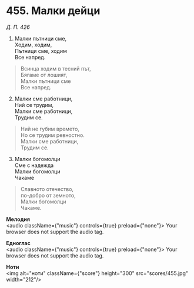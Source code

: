 # 455. Малки дейци

_Д. П. 426_

1. Малки пътници сме,  
Ходим, ходим,  
Пътници сме, ходим  
Все напред.  

> Всинца ходим в тесний път,  
> Бягаме от лошият,  
> Малки пътници сме  
> Все напред.  

2. Малки сме работници,  
Ний се трудим,  
Малки сме работници,  
Трудим се.  

> Ний не губим времето,  
> Но се трудим ревностно.  
> Малки сме работници,  
> Трудим се.  

3. Малки богомолци  
Сме с надежда  
Малки богомолци  
Чакаме  

> Славното отечество,  
> по-добро от земното,  
> Малки богомолци  
> Чакаме.

**Мелодия**  
<audio className={"music"} controls={true} preload={"none"}>
    <source src="mp3/455.mp3" type="audio/mpeg"/>
    Your browser does not support the audio tag.
</audio>

**Едноглас**  
<audio className={"music"} controls={true} preload={"none"}>
    <source src="transp/455.mp3" type="audio/mpeg"/>
    Your browser does not support the audio tag.
</audio>

**Ноти**  
<img alt="ноти" className={"score"} height="300" src="scores/455.jpg" width="212"/>
